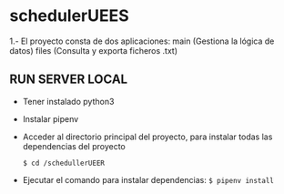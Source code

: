 # schedulerUEES

1.- El proyecto consta de dos aplicaciones:
    main (Gestiona la lógica de datos)
    files (Consulta y exporta ficheros .txt)
    
## RUN SERVER LOCAL

- Tener instalado python3
- Instalar pipenv
- Acceder al directorio principal del proyecto, para instalar todas las dependencias del proyecto
    
    `$ cd /schedullerUEER`

- Ejecutar el comando para instalar dependencias:
    `$ pipenv install`

    
